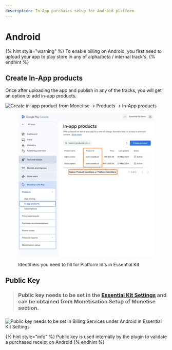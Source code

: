 ```yaml
---
description: In-App purchases setup for Android platform
---
```


# Android

{% hint style="warning" %}
To enable billing on Android, you first need to upload your app to play store in any of alpha/beta / internal track's.
{% endhint %}

## Create In-App products

Once after  uploading the app and publish in any of the tracks, you will get an option to add in-app products.&#x20;

![Create in-app product from Monetise -> Products -> In-App products](../../../.gitbook/assets/BillingServicesInAppAndroidCreate.gif)



<figure><img src="../../../.gitbook/assets/android-platform-identifiers.jpg" alt=""><figcaption><p>Identifiers you need to fill for Platform Id's in Essential Kit</p></figcaption></figure>



## Public Key

> ### Public key needs to be set in the [Essential Kit Settings](../README.md#configuration-properties) and can be obtained from Monetisation Setup of Monetise section.

###

![Public key needs to be set in Billing Services under Android in Essential Kit Settings](../../../.gitbook/assets/BillingServicesInAppAndroidPublicKey.png)

{% hint style="info" %}
Public key is used internally by the plugin to validate a purchased receipt on Android
{% endhint %}
